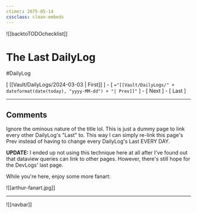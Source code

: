 ```yaml
---
ctime:: 2075-05-14
cssclass: clean-embeds
---
```

![[backtoTODOchecklist]]
# The Last DailyLog

#DailyLog

\[ [[Vault/DailyLogs/2024-03-03 | First]] \] - \[ `="[[Vault/DailyLogs/" + dateformat(date(today), "yyyy-MM-dd") + "| Prev]]"` \] - \[ Next \] - \[ Last \]

---

## Comments

Ignore the ominous nature of the title lol. This is just a dummy page to link every other DailyLog's "Last" to. This way I can simply re-link this page's Prev instead of having to change every DailyLog's Last EVERY DAY.

**UPDATE:** I ended up not using this technique here at all after I've found out that dataview queries can link to other pages. However, there's still hope for the DevLogs' last page.

While you're here, enjoy some more fanart:

![[arthur-fanart.jpg]]








---


![[navbar]]